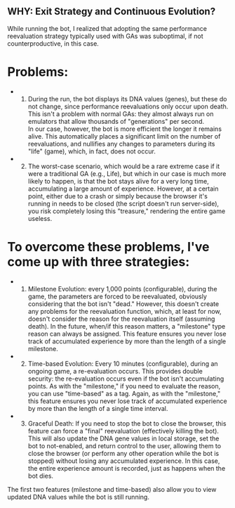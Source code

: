 ## WHY: Exit Strategy and Continuous Evolution?

While running the bot, I realized that adopting the same performance reevaluation strategy typically used with GAs was suboptimal, if not counterproductive, in this case.

# Problems:

- 1. During the run, the bot displays its DNA values ​​(genes), but these do not change, since performance reevaluations only occur upon death. This isn't a problem with normal GAs: they almost always run on emulators that allow thousands of "generations" per second.  
In our case, however, the bot is more efficient the longer it remains alive. This automatically places a significant limit on the number of reevaluations, and nullifies any changes to parameters during its "life" (game), which, in fact, does not occur.

- 2. The worst-case scenario, which would be a rare extreme case if it were a traditional GA (e.g., Life), but which in our case is much more likely to happen, is that the bot stays alive for a very long time, accumulating a large amount of experience. However, at a certain point, either due to a crash or simply because the browser it's running in needs to be closed (the script doesn't run server-side), you risk completely losing this "treasure," rendering the entire game useless.

# To overcome these problems, I've come up with three strategies:

- 1. Milestone Evolution: every 1,000 points (configurable), during the game, the parameters are forced to be reevaluated, obviously considering that the bot isn't "dead." However, this doesn't create any problems for the reevaluation function, which, at least for now, doesn't consider the reason for the reevaluation itself (assuming death). In the future, when/if this reason matters, a "milestone" type reason can always be assigned. This feature ensures you never lose track of accumulated experience by more than the length of a single milestone.

- 2. Time-based Evolution: Every 10 minutes (configurable), during an ongoing game, a re-evaluation occurs. This provides double security: the re-evaluation occurs even if the bot isn't accumulating points. As with the "milestone," if you need to evaluate the reason, you can use "time-based" as a tag. Again, as with the "milestone," this feature ensures you never lose track of accumulated experience by more than the length of a single time interval.

- 3. Graceful Death: If you need to stop the bot to close the browser, this feature can force a "final" reevaluation (effectively killing the bot). This will also update the DNA gene values ​​in local storage, set the bot to not-enabled, and return control to the user, allowing them to close the browser (or perform any other operation while the bot is stopped) without losing any accumulated experience. In this case, the entire experience amount is recorded, just as happens when the bot dies.

The first two features (milestone and time-based) also allow you to view updated DNA values ​​while the bot is still running.